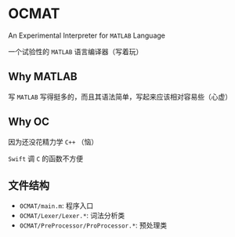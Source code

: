 # OCMAT

An Experimental Interpreter for `MATLAB` Language

一个试验性的 `MATLAB` 语言编译器（写着玩）

## Why MATLAB

写 `MATLAB` 写得挺多的，而且其语法简单，写起来应该相对容易些（心虚）

## Why OC

因为还没花精力学 `C++` （恼）

`Swift` 调 `C` 的函数不方便

## 文件结构

* `OCMAT/main.m`:                      程序入口
* `OCMAT/Lexer/Lexer.*`:               词法分析类
* `OCMAT/PreProcessor/ProProcessor.*`: 预处理类
